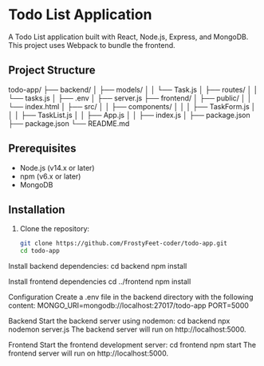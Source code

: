 # Todo List Application

A Todo List application built with React, Node.js, Express, and MongoDB. This project uses Webpack to bundle the frontend.

## Project Structure

todo-app/
├── backend/
│ ├── models/
│ │ └── Task.js
│ ├── routes/
│ │ └── tasks.js
│ ├── .env
│ ├── server.js
├── frontend/
│ ├── public/
│ │ └── index.html
│ ├── src/
│ │ ├── components/
│ │ │ ├── TaskForm.js
│ │ │ ├── TaskList.js
│ │ ├── App.js
│ │ ├── index.js
│ ├── package.json
├── package.json
└── README.md


## Prerequisites

- Node.js (v14.x or later)
- npm (v6.x or later)
- MongoDB

## Installation

1. Clone the repository:

   ```bash
   git clone https://github.com/FrostyFeet-coder/todo-app.git
   cd todo-app
Install backend dependencies:
cd backend
npm install

Install frontend dependencies
cd ../frontend
npm install

Configuration
Create a .env file in the backend directory with the following content:
MONGO_URI=mongodb://localhost:27017/todo-app
PORT=5000

Backend
Start the backend server using nodemon:
cd backend
npx nodemon server.js
The backend server will run on http://localhost:5000.

Frontend
Start the frontend development server:
cd frontend
npm start
The frontend server will run on http://localhost:5000.


